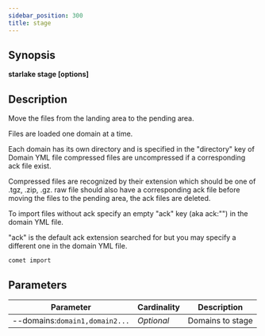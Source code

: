 ```yaml
---
sidebar_position: 300
title: stage
---
```



## Synopsis

**starlake stage [options]**

## Description

Move the files from the landing area to the pending area.

Files are loaded one domain at a time.

Each domain has its own directory and is specified in the "directory" key of Domain YML file
compressed files are uncompressed if a corresponding ack file exist.

Compressed files are recognized by their extension which should be one of .tgz, .zip, .gz.
raw file should also have a corresponding ack file
before moving the files to the pending area, the ack files are deleted.

To import files without ack specify an empty "ack" key (aka ack:"") in the domain YML file.

"ack" is the default ack extension searched for but you may specify a different one in the domain YML file.
````shell
comet import
````


## Parameters

Parameter|Cardinality|Description
---|---|---
--domains:`domain1,domain2...`|*Optional*|Domains to stage

